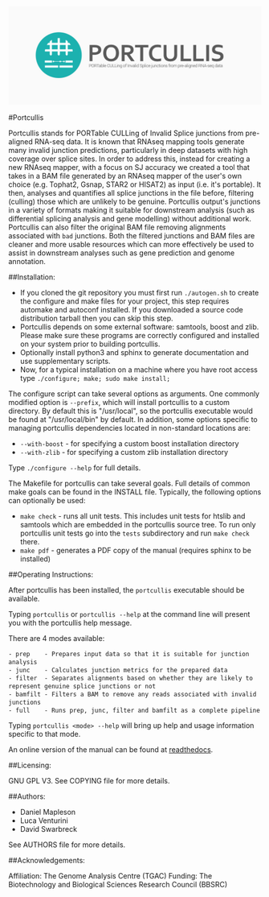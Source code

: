 ![alt text](doc/source/images/portcullis_logo.png "Portcullis")

#Portcullis

Portcullis stands for PORTable CULLing of Invalid Splice junctions from pre-aligned 
RNA-seq data.  It is known that RNAseq mapping tools generate many invalid junction
predictions, particularly in deep datasets with high coverage over splice sites.
In order to address this, instead for creating a new RNAseq mapper, with a focus 
on SJ accuracy we created a tool that takes in a BAM 
file generated by an RNAseq mapper of the user's own choice (e.g. Tophat2, Gsnap, 
STAR2 or HISAT2) as input (i.e. it's portable).  It then, analyses and quantifies 
all splice junctions in the file before, filtering (culling) those which are unlikely 
to be genuine.  Portcullis output's junctions in a variety of formats making it
suitable for downstream analysis (such as differential splicing analysis and gene
modelling) without additional work.  Portcullis can also filter the original BAM file removing alignments 
associated with `bad` junctions.  Both the filtered junctions and BAM files are cleaner
and more usable resources which can more effectively be used to assist in downstream 
analyses such as gene prediction and genome annotation. 

##Installation:

  - If you cloned the git repository you must first run ```./autogen.sh``` to create the configure and make files for your project, this step requires automake and autoconf installed.  If you downloaded a source code distribution tarball then you can skip this step.
  - Portcullis depends on some external software: samtools, boost and zlib.  Please make sure these programs are correctly configured and installed on your system prior to building portcullis.
  - Optionally install python3 and sphinx to generate documentation and use supplementary scripts.
  - Now, for a typical installation on a machine where you have root access type ```./configure; make; sudo make install;```

The configure script can take several options as arguments.  One commonly modified option is ```--prefix```, which will install portcullis to a custom directory.  By default this is "/usr/local", so the portcullis executable would be found at "/usr/local/bin" by default.  In addition, some options specific to managing portcullis dependencies located in non-standard locations are:

  - ```--with-boost``` - for specifying a custom boost installation directory
  - ```--with-zlib``` - for specifying a custom zlib installation directory

Type ```./configure --help``` for full details.

The Makefile for portcullis can take several goals.  Full details of common make goals can be found in the INSTALL file.  Typically, the following options can optionally be used:

  - ```make check``` - runs all unit tests.  This includes unit tests for htslib and samtools which are embedded in the portcullis source tree.  To run only portcullis unit tests go into the ``tests`` subdirectory and run ``make check`` there.
  - ```make pdf``` - generates a PDF copy of the manual (requires sphinx to be installed)
  

##Operating Instructions:

After portcullis has been installed, the ```portcullis``` executable should be available.

Typing ```portcullis``` or ```portcullis --help``` at the command line will present you with the portcullis help message.

There are 4 modes available:

    - prep    - Prepares input data so that it is suitable for junction analysis
    - junc    - Calculates junction metrics for the prepared data
    - filter  - Separates alignments based on whether they are likely to represent genuine splice junctions or not
    - bamfilt - Filters a BAM to remove any reads associated with invalid junctions
    - full    - Runs prep, junc, filter and bamfilt as a complete pipeline

Typing ```portcullis <mode> --help``` will bring up help and usage information specific to that mode.

An online version of the manual can be found at [readthedocs](https://portcullis.readthedocs.org/en/latest/).

##Licensing:

GNU GPL V3.  See COPYING file for more details.


##Authors:

 * Daniel Mapleson
 * Luca Venturini
 * David Swarbreck

See AUTHORS file for more details.


##Acknowledgements:

Affiliation: The Genome Analysis Centre (TGAC)
Funding: The Biotechnology and Biological Sciences Research Council (BBSRC)
